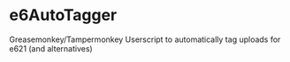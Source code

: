 # e6AutoTagger
Greasemonkey/Tampermonkey Userscript to automatically tag uploads for e621 (and alternatives)
